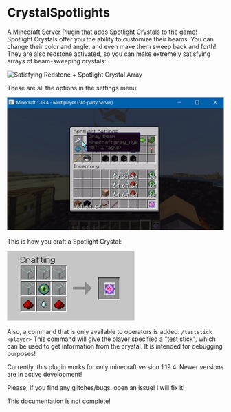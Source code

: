 # CrystalSpotlights
A Minecraft Server Plugin that adds Spotlight Crystals to the game! Spotlight Crystals offer you the ability to customize their beams: You can change their color and angle, and even make them sweep back and forth! They are also redstone activated, so you can make extremely satisfying arrays of beam-sweeping crystals:

![](./Images/crystal-array.gif "Satisfying Redstone + Spotlight Crystal Array")

These are all the options in the settings menu!

![](./Images/Settings-Menu.gif)

This is how you craft a Spotlight Crystal:

![](./Images/Crafting.png)

Also, a command that is only available to operators is added: `/teststick <player>`
This command will give the player specified a "test stick", which can be used to get information from the crystal. It is intended for debugging purposes!

Currently, this plugin works for only minecraft version 1.19.4. Newer versions are in active development!

Please, If you find any glitches/bugs, open an issue! I will fix it!

This documentation is not complete!
